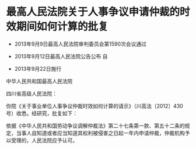# 最高人民法院关于人事争议申请仲裁的时效期间如何计算的批复

- 2013年9月9日最高人民法院审判委员会第1590次会议通过

- 2013年9月12日最高人民法院公告公布 自

- 2013年9月22日施行

<!-- INFO END -->

中华人民共和国最高人民法院

四川省高级人民法院：

你院《关于事业单位人事争议仲裁时效如何计算的请示》（川高法〔2012〕430号）收悉。经研究，批复如下：

依据《中华人民共和国劳动争议调解仲裁法》第二十七条第一款、第五十二条的规定，当事人自知道或者应当知道其权利被侵害之日起一年内申请仲裁，仲裁机构予以受理的，人民法院应予认可。
